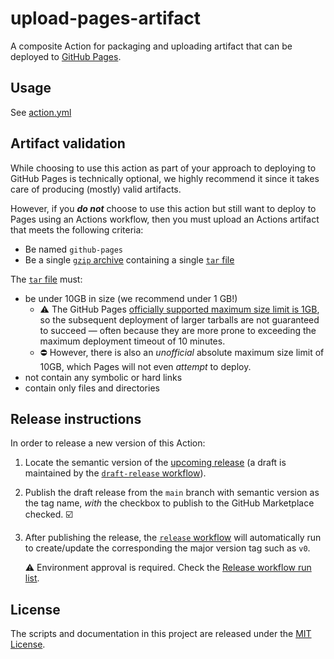 # upload-pages-artifact

A composite Action for packaging and uploading artifact that can be deployed to [GitHub Pages][pages].

## Usage

See [action.yml](action.yml)

<!-- TODO: document custom workflow -->

## Artifact validation

While choosing to use this action as part of your approach to deploying to GitHub Pages is technically optional, we highly recommend it since it takes care of producing (mostly) valid artifacts.

However, if you _**do not**_ choose to use this action but still want to deploy to Pages using an Actions workflow, then you must upload an Actions artifact that meets the following criteria:

- Be named `github-pages`
- Be a single [`gzip` archive][gzip] containing a single [`tar` file][tar]

The [`tar` file][tar] must:

- be under 10GB in size (we recommend under 1 GB!)
  - :warning: The GitHub Pages [officially supported maximum size limit is 1GB][pages-usage-limits], so the subsequent deployment of larger tarballs are not guaranteed to succeed &mdash; often because they are more prone to exceeding the maximum deployment timeout of 10 minutes.
  - ⛔ However, there is also an _unofficial_ absolute maximum size limit of 10GB, which Pages will not even _attempt_ to deploy.
- not contain any symbolic or hard links
- contain only files and directories

## Release instructions

In order to release a new version of this Action:

1. Locate the semantic version of the [upcoming release][release-list] (a draft is maintained by the [`draft-release` workflow][draft-release]).

2. Publish the draft release from the `main` branch with semantic version as the tag name, _with_ the checkbox to publish to the GitHub Marketplace checked. :ballot_box_with_check:

3. After publishing the release, the [`release` workflow][release] will automatically run to create/update the corresponding the major version tag such as `v0`.

   ⚠️ Environment approval is required. Check the [Release workflow run list][release-workflow-runs].

## License

The scripts and documentation in this project are released under the [MIT License](LICENSE).

<!-- references -->
[pages]: https://pages.github.com
[release-list]: https://github.com/actions/upload-pages-artifact/releases
[draft-release]: .github/workflows/draft-release.yml
[release]: .github/workflows/release.yml
[release-workflow-runs]: https://github.com/actions/upload-pages-artifact/actions/workflows/release.yml
[gzip]: https://en.wikipedia.org/wiki/Gzip
[tar]: https://en.wikipedia.org/wiki/Tar_(computing)
[pages-usage-limits]: https://docs.github.com/en/pages/getting-started-with-github-pages/about-github-pages#usage-limits
